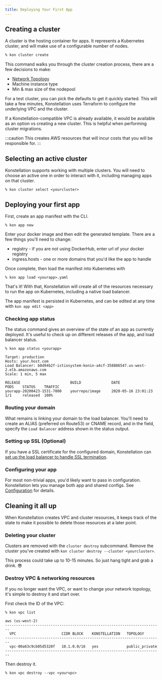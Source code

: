 ```yaml
---
title: Deploying Your First App
---
```


## Creating a cluster

A cluster is the hosting container for apps. It represents a Kubernetes cluster, and will make use of a configurable number of nodes.

```bash
% kon cluster create
```

This command walks you through the cluster creation process, there are a few decisions to make:

* [Network Topology](../clusters/creation#network-topology)
* Machine instance type
* Min & max size of the nodepool

For a test cluster, you can pick the defaults to get it quickly started. This will take a few minutes, Konstellation uses Terraform to configure the underlying VPC and the cluster.

If a Konstellation-compatible VPC is already available, it would be available as an option vs creating a new cluster. This is helpful when performing cluster migrations.

:::caution
This creates AWS resources that will incur costs that you will be responsible for.
:::

## Selecting an active cluster

Konstellation supports working with multiple clusters. You will need to choose an active one in order to interact with it, including managing apps on that cluster.

```text
% kon cluster select <yourcluster>
```

## Deploying your first app

First, create an app manifest with the CLI.

```text
% kon app new
```

Enter your docker image and then edit the generated template. There are a few things you'll need to change:

* registry - if you are not using DockerHub, enter url of your docker registry
* ingress.hosts - one or more domains that you'd like the app to handle

Once complete, then load the manifest into Kubernetes with

```
% kon app load <yourapp>.yaml
```

That's it! With that, Konstellation will create all of the resources necessary to run the app on Kubernetes, including a native load balancer.

The app manifest is persisted in Kubernetes, and can be edited at any time with `kon app edit <app>`

### Checking app status

The status command gives an overview of the state of an app as currently deployed. It's useful to check up on different releases of the app, and load balancer status.

```
% kon app status <yourapp>

Target: production
Hosts: your.host.com
Load Balancer: b0d94b2f-istiosystem-konin-a4cf-358886547.us-west-2.elb.amazonaws.com
Scale: 1 min, 5 max

RELEASE                       BUILD              DATE                    PODS    STATUS    TRAFFIC
yourapp-20200423-1531-7800    yourrepo/image     2020-05-16 23:01:23     1/1     released  100%
```

### Routing your domain

What remains is linking your domain to the load balancer. You'll need to create an ALIAS (preferred on Route53) or CNAME record, and in the field, specify the `Load Balancer` address shown in the status output.

### Setting up SSL (Optional)

If you have a SSL certificate for the configured domain, Konstellation can [set up the load balancer to handle SSL termination](../apps/basics.mdx#setting-up-ssl).

### Configuring your app

For most non-trivial apps, you'd likely want to pass in configuration. Konstellation lets you manage both app and shared configs. See [Configuration](../apps.md#configuration) for details.

## Cleaning it all up

When Konstellation creates VPC and cluster resources, it keeps track of the state to make it possible to delete those resources at a later point.

### Deleting your cluster

Clusters are removed with the `cluster destroy` subcommand. Remove the cluster you've created with `kon cluster destroy --cluster <yourcluster>`.

This process could take up to 10-15 minutes. So just hang tight and grab a drink. :sunglasses:

### Destroy VPC & networking resources

If you no longer want the VPC, or want to change your network topology, it's simple to destroy it and start over.

First check the ID of the VPC:

```text
% kon vpc list

aws (us-west-2)
------------------------------------------------------------------------
  VPC                     CIDR BLOCK    KONSTELLATION   TOPOLOGY
------------------------------------------------------------------------
  vpc-00a63c9cb05d5320f   10.1.0.0/16   yes             public_private
------------------------------------------------------------------------
```

Then destroy it.

```text
% kon vpc destroy --vpc <yourvpc>
```
